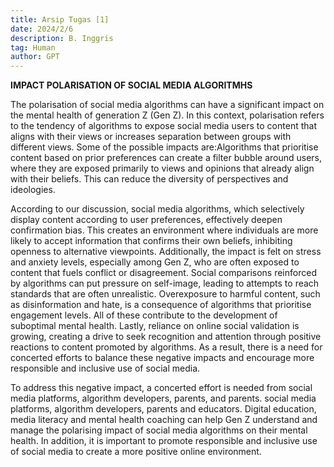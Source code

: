 ```yaml
---
title: Arsip Tugas [1]
date: 2024/2/6
description: B. Inggris
tag: Human
author: GPT
---
```


 **IMPACT POLARISATION OF SOCIAL MEDIA ALGORITMHS**

The polarisation of social media algorithms can have a significant impact on the mental health of generation Z (Gen Z). In this context, polarisation refers to the tendency of algorithms to expose social media users to content that aligns with their views or increases separation between groups with different views. Some of the possible impacts are:Algorithms that prioritise content based on prior preferences can create a filter bubble around users, where they are exposed primarily to views and opinions that already align with their 
beliefs. This can reduce the diversity of perspectives and ideologies. 

According to our discussion, social media algorithms, which selectively display content according to user preferences, effectively deepen confirmation bias. This creates an environment where individuals are more likely to accept information that confirms their own beliefs, inhibiting openness to alternative viewpoints. Additionally, the impact is felt on stress and anxiety levels, especially among Gen Z, who are often exposed to content that fuels conflict or disagreement. Social comparisons reinforced by algorithms can put pressure on self-image, leading to attempts to reach standards that are often unrealistic. Overexposure to harmful content, such as disinformation and hate, is a consequence of algorithms that prioritise engagement levels. All of these contribute to the development of suboptimal mental health. Lastly, reliance on online social validation is growing, creating a drive to seek recognition and attention through positive reactions to content promoted by algorithms. As a result, there is a need for concerted efforts to balance these negative impacts and encourage more responsible and inclusive use of social media. 

To address this negative impact, a concerted effort is needed from social media platforms, algorithm developers, parents, and parents. 
social media platforms, algorithm developers, parents and educators. Digital education, media literacy and mental health coaching can help Gen Z understand and manage the polarising impact of social media algorithms on their mental health. In addition, it is important to promote responsible and inclusive use of social media to create a more positive online environment. 
